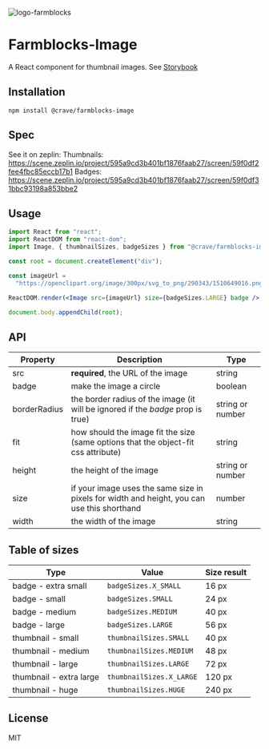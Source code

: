 ![logo-farmblocks](https://user-images.githubusercontent.com/7760/31051341-4d280118-a63c-11e7-9e8f-3b375ca8f9a0.png)

# Farmblocks-Image

A React component for thumbnail images. See
[Storybook](https://cravefood.github.io/farmblocks/index.html?selectedKind=Image)

## Installation

```
npm install @crave/farmblocks-image
```

## Spec

See it on zeplin: Thumbnails:
https://scene.zeplin.io/project/595a9cd3b401bf1876faab27/screen/59f0df2fee4fbc85eccb17b1
Badges:
https://scene.zeplin.io/project/595a9cd3b401bf1876faab27/screen/59f0df31bbc93198a853bbe2

## Usage

```jsx
import React from "react";
import ReactDOM from "react-dom";
import Image, { thumbnailSizes, badgeSizes } from "@crave/farmblocks-image";

const root = document.createElement("div");

const imageUrl =
  "https://openclipart.org/image/300px/svg_to_png/290343/1510649016.png&disposition=attachment";

ReactDOM.render(<Image src={imageUrl} size={badgeSizes.LARGE} badge />, root);

document.body.appendChild(root);
```

## API

| Property     | Description                                                                                 | Type             |
| ------------ | ------------------------------------------------------------------------------------------- | ---------------- |
| src          | **required**, the URL of the image                                                          | string           |
| badge        | make the image a circle                                                                     | boolean          |
| borderRadius | the border radius of the image (it will be ignored if the _badge_ prop is true)             | string or number |
| fit          | how should the image fit the size (same options that the object-fit css attribute)          | string           |
| height       | the height of the image                                                                     | string or number |
| size         | if your image uses the same size in pixels for width and height, you can use this shorthand | number           |
| width        | the width of the image                                                                      | string           |

## Table of sizes

| Type                    | Value                    | Size result |
| ----------------------- | ------------------------ | ----------- |
| badge - extra small     | `badgeSizes.X_SMALL`     | 16 px       |
| badge - small           | `badgeSizes.SMALL`       | 24 px       |
| badge - medium          | `badgeSizes.MEDIUM`      | 40 px       |
| badge - large           | `badgeSizes.LARGE`       | 56 px       |
| thumbnail - small       | `thumbnailSizes.SMALL`   | 40 px       |
| thumbnail - medium      | `thumbnailSizes.MEDIUM`  | 48 px       |
| thumbnail - large       | `thumbnailSizes.LARGE`   | 72 px       |
| thumbnail - extra large | `thumbnailSizes.X_LARGE` | 120 px      |
| thumbnail - huge        | `thumbnailSizes.HUGE`    | 240 px      |

## License

MIT
